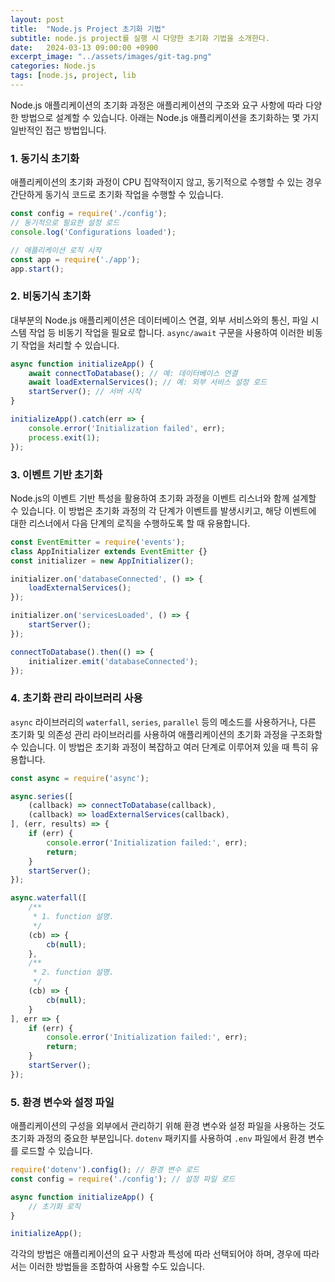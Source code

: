 ```yaml
---
layout: post
title:  "Node.js Project 초기화 기법"
subtitle: node.js project를 실행 시 다양한 초기화 기법을 소개한다.
date:   2024-03-13 09:00:00 +0900
excerpt_image: "../assets/images/git-tag.png"
categories: Node.js
tags: [node.js, project, lib
---
```

Node.js 애플리케이션의 초기화 과정은 애플리케이션의 구조와 요구 사항에 따라 다양한 방법으로 설계할 수 있습니다. 
아래는 Node.js 애플리케이션을 초기화하는 몇 가지 일반적인 접근 방법입니다.

### 1. 동기식 초기화

애플리케이션의 초기화 과정이 CPU 집약적이지 않고, 동기적으로 수행할 수 있는 경우 간단하게 동기식 코드로 초기화 작업을 수행할 수 있습니다.

```javascript
const config = require('./config');
// 동기적으로 필요한 설정 로드
console.log('Configurations loaded');

// 애플리케이션 로직 시작
const app = require('./app');
app.start();
```

### 2. 비동기식 초기화

대부분의 Node.js 애플리케이션은 데이터베이스 연결, 외부 서비스와의 통신, 파일 시스템 작업 등 비동기 작업을 필요로 합니다. `async/await` 구문을 사용하여 이러한 비동기 작업을 처리할 수 있습니다.

```javascript
async function initializeApp() {
    await connectToDatabase(); // 예: 데이터베이스 연결
    await loadExternalServices(); // 예: 외부 서비스 설정 로드
    startServer(); // 서버 시작
}

initializeApp().catch(err => {
    console.error('Initialization failed', err);
    process.exit(1);
});
```

### 3. 이벤트 기반 초기화

Node.js의 이벤트 기반 특성을 활용하여 초기화 과정을 이벤트 리스너와 함께 설계할 수 있습니다. 이 방법은 초기화 과정의 각 단계가 이벤트를 발생시키고, 해당 이벤트에 대한 리스너에서 다음 단계의 로직을 수행하도록 할 때 유용합니다.

```javascript
const EventEmitter = require('events');
class AppInitializer extends EventEmitter {}
const initializer = new AppInitializer();

initializer.on('databaseConnected', () => {
    loadExternalServices();
});

initializer.on('servicesLoaded', () => {
    startServer();
});

connectToDatabase().then(() => {
    initializer.emit('databaseConnected');
});
```

### 4. 초기화 관리 라이브러리 사용

`async` 라이브러리의 `waterfall`, `series`, `parallel` 등의 메소드를 사용하거나, 다른 초기화 및 의존성 관리 라이브러리를 사용하여 애플리케이션의 초기화 과정을 구조화할 수 있습니다. 이 방법은 초기화 과정이 복잡하고 여러 단계로 이루어져 있을 때 특히 유용합니다.

```javascript
const async = require('async');

async.series([
    (callback) => connectToDatabase(callback),
    (callback) => loadExternalServices(callback),
], (err, results) => {
    if (err) {
        console.error('Initialization failed:', err);
        return;
    }
    startServer();
});
```

```javascript
async.waterfall([
    /**
     * 1. function 설명.
     */
    (cb) => {
        cb(null);
    },
    /**
     * 2. function 설명.
     */
    (cb) => {
        cb(null);
    }
], err => {
    if (err) {
        console.error('Initialization failed:', err);
        return;
    }
    startServer();
});
```

### 5. 환경 변수와 설정 파일

애플리케이션의 구성을 외부에서 관리하기 위해 환경 변수와 설정 파일을 사용하는 것도 초기화 과정의 중요한 부분입니다. `dotenv` 패키지를 사용하여 `.env` 파일에서 환경 변수를 로드할 수 있습니다.

```javascript
require('dotenv').config(); // 환경 변수 로드
const config = require('./config'); // 설정 파일 로드

async function initializeApp() {
    // 초기화 로직
}

initializeApp();
```

각각의 방법은 애플리케이션의 요구 사항과 특성에 따라 선택되어야 하며, 경우에 따라서는 이러한 방법들을 조합하여 사용할 수도 있습니다.